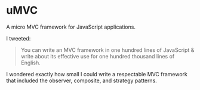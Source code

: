 uMVC
====

A micro MVC framework for JavaScript applications.

I tweeted:

> You can write an MVC framework in one hundred lines of JavaScript & write about its effective use for one hundred thousand lines of English.

I wondered exactly how small I could write a respectable MVC framework that included the observer, composite, and strategy patterns.